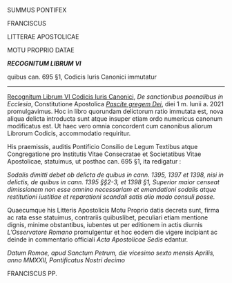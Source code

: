 SUMMUS PONTIFEX

FRANCISCUS

LITTERAE APOSTOLICAE

MOTU PROPRIO DATAE

***RECOGNITUM LIBRUM VI***

quibus can. 695 §1, Codicis Iuris Canonici immutatur

__________________________

[Recognitum Librum VI Codicis Iuris Canonici](https://www.vatican.va/archive/cod-iuris-canonici/latin/documents/cic_liberVI_la.pdf), *De sanctionibus poenalibus in Ecclesia*, Constitutione Apostolica *[Pascite gregem Dei](https://www.vatican.va/content/francesco/la/apost_constitutions/documents/papa-francesco_costituzione-ap_20210523_pascite-gregem-dei.html)*, diei 1 m. Iunii a. 2021 promulgavimus. Hoc in libro quorundam delictorum ratio immutata est, nova aliqua delicta introducta sunt atque insuper etiam ordo numericus canonum modificatus est. Ut haec vero omnia concordent cum canonibus aliorum Librorum Codicis, accommodatio requiritur.

His praemissis, auditis Pontificio Consilio de Legum Textibus atque Congregatione pro Institutis Vitae Consecratae et Societatibus Vitae Apostolicae, statuimus, ut posthac can. 695 §1, ita redigatur :

*Sodalis dimitti debet ob delicta de quibus in cann. 1395, 1397 et 1398, nisi in delictis, de quibus in cann. 1395 §§2-3, et 1398 §1, Superior maior censeat dimissionem non esse omnino necessariam et emendationi sodalis atque restitutioni iustitiae et reparationi scandali satis alio modo consuli posse.*

Quaecumque his Litteris Apostolicis Motu Proprio datis decreta sunt, firma ac rata esse statuimus, contrariis quibuslibet, peculiari etiam mentione dignis, minime obstantibus, iubentes ut per editionem in actis diurnis *L’Osservatore Romano* promulgentur et hoc eodem die vigere incipiant ac deinde in commentario officiali *Acta Apostolicae Sedis* edantur.

*Datum Romae, apud Sanctum Petrum, die vicesimo sexto mensis Aprilis, anno MMXXII, Pontificatus Nostri decimo*

FRANCISCUS PP.